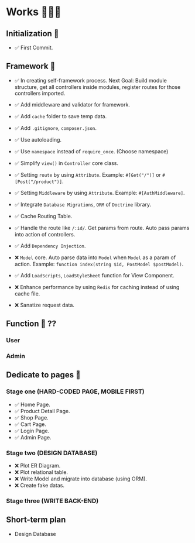 ﻿# Works :rocket::rocket::rocket: 

## Initialization :dart:
- :white_check_mark: First Commit.

## Framework :dart:
- :white_check_mark: In creating self-framework process. Next Goal: Build module structure, get all controllers inside modules, register routes for those controllers imported.
- :white_check_mark: Add middleware and validator for framework.
- :white_check_mark: Add `cache` folder to save temp data.
- :white_check_mark: Add `.gitignore`, `composer.json`.
- :white_check_mark: Use autoloading.
- :white_check_mark: Use `namespace` instead of `require_once`. (Choose namespace)
- :white_check_mark: Simplify `view()` in `Controller` core class.
- :white_check_mark: Setting `route` by using `Attribute`. Example: `#[Get("/")]` or `#[Post("/product")]`.
- :white_check_mark: Setting `Middleware` by using `Attribute`. Example: `#[AuthMiddleware]`.
- :white_check_mark: Integrate `Database Migrations`, `ORM` of `Doctrine` library.
- :white_check_mark: Cache Routing Table. 
- :white_check_mark: Handle the route like `/:id/`. Get params from route. Auto pass params into action of controllers.
- :white_check_mark: Add `Dependency Injection`.
- :x: `Model` core. Auto parse data into `Model` when `Model` as a param of action. Example: `function index(string $id, PostModel $postModel)`.
- :white_check_mark: Add `LoadScripts`, `LoadStyleSheet` function for View Component.

- :x: Enhance performance by using `Redis` for caching instead of using cache file.
- :x: Sanatize request data.


## Function :dart: ??
### User

### Admin


## Dedicate to pages :dart:

### Stage one (HARD-CODED PAGE, MOBILE FIRST)
- :white_check_mark: Home Page.
- :white_check_mark: Product Detail Page.
- :white_check_mark: Shop Page.
- :white_check_mark: Cart Page.
- :white_check_mark: Login Page.
- :white_check_mark: Admin Page.

### Stage two (DESIGN DATABASE)
- :x: Plot ER Diagram.
- :x: Plot relational table.
- :x: Write Model and migrate into database (using ORM).
- :x: Create fake datas.


### Stage three (WRITE BACK-END)






## Short-term plan
- Design Database